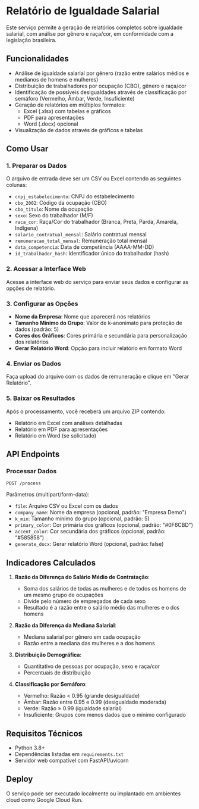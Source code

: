 # Relatório de Igualdade Salarial

Este serviço permite a geração de relatórios completos sobre igualdade salarial, com análise por gênero e raça/cor, em conformidade com a legislação brasileira.

## Funcionalidades

- Análise de igualdade salarial por gênero (razão entre salários médios e medianos de homens e mulheres)
- Distribuição de trabalhadores por ocupação (CBO), gênero e raça/cor
- Identificação de possíveis desigualdades através de classificação por semáforo (Vermelho, Âmbar, Verde, Insuficiente)
- Geração de relatórios em múltiplos formatos:
  - Excel (.xlsx) com tabelas e gráficos
  - PDF para apresentações
  - Word (.docx) opcional
- Visualização de dados através de gráficos e tabelas

## Como Usar

### 1. Preparar os Dados

O arquivo de entrada deve ser um CSV ou Excel contendo as seguintes colunas:

- `cnpj_estabelecimento`: CNPJ do estabelecimento
- `cbo_2002`: Código da ocupação (CBO)
- `cbo_titulo`: Nome da ocupação
- `sexo`: Sexo do trabalhador (M/F)
- `raca_cor`: Raça/Cor do trabalhador (Branca, Preta, Parda, Amarela, Indígena)
- `salario_contratual_mensal`: Salário contratual mensal
- `remuneracao_total_mensal`: Remuneração total mensal
- `data_competencia`: Data de competência (AAAA-MM-DD)
- `id_trabalhador_hash`: Identificador único do trabalhador (hash)

### 2. Acessar a Interface Web

Acesse a interface web do serviço para enviar seus dados e configurar as opções de relatório.

### 3. Configurar as Opções

- **Nome da Empresa**: Nome que aparecerá nos relatórios
- **Tamanho Mínimo do Grupo**: Valor de k-anonimato para proteção de dados (padrão: 5)
- **Cores dos Gráficos**: Cores primária e secundária para personalização dos relatórios
- **Gerar Relatório Word**: Opção para incluir relatório em formato Word

### 4. Enviar os Dados

Faça upload do arquivo com os dados de remuneração e clique em "Gerar Relatório".

### 5. Baixar os Resultados

Após o processamento, você receberá um arquivo ZIP contendo:
- Relatório em Excel com análises detalhadas
- Relatório em PDF para apresentações
- Relatório em Word (se solicitado)

## API Endpoints

### Processar Dados

```
POST /process
```

Parâmetros (multipart/form-data):
- `file`: Arquivo CSV ou Excel com os dados
- `company_name`: Nome da empresa (opcional, padrão: "Empresa Demo")
- `k_min`: Tamanho mínimo do grupo (opcional, padrão: 5)
- `primary_color`: Cor primária dos gráficos (opcional, padrão: "#0F6CBD")
- `accent_color`: Cor secundária dos gráficos (opcional, padrão: "#585858")
- `generate_docx`: Gerar relatório Word (opcional, padrão: false)

## Indicadores Calculados

1. **Razão da Diferença do Salário Médio de Contratação**:
   - Soma dos salários de todas as mulheres e de todos os homens de um mesmo grupo de ocupações
   - Divide pelo número de empregados de cada sexo
   - Resultado é a razão entre o salário médio das mulheres e o dos homens

2. **Razão da Diferença da Mediana Salarial**:
   - Mediana salarial por gênero em cada ocupação
   - Razão entre a mediana das mulheres e a dos homens

3. **Distribuição Demográfica**:
   - Quantitativo de pessoas por ocupação, sexo e raça/cor
   - Percentuais de distribuição

4. **Classificação por Semáforo**:
   - Vermelho: Razão < 0.95 (grande desigualdade)
   - Âmbar: Razão entre 0.95 e 0.99 (desigualdade moderada)
   - Verde: Razão ≥ 0.99 (igualdade salarial)
   - Insuficiente: Grupos com menos dados que o mínimo configurado

## Requisitos Técnicos

- Python 3.8+
- Dependências listadas em `requirements.txt`
- Servidor web compatível com FastAPI/uvicorn

## Deploy

O serviço pode ser executado localmente ou implantado em ambientes cloud como Google Cloud Run.